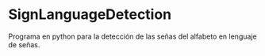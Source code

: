 # SignLanguageDetection
Programa en python para la detección de las señas del alfabeto en lenguaje de señas. 
